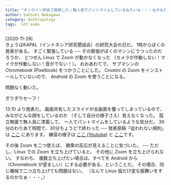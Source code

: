 ```yaml
---
title: "オンライン学会で発表した；無人島でパントマイムしているみたいな・・・なかなか慣れない"
author: Satoshi Nakagawa
category: Anthropology
tags:  ntt ende
---
```


[2020-11-28]  
 きょうはKAPAL（インドネシア研究懇話会）の研究大会の日だ。
1時からぼくの発表がある。
すごく緊張している ---
その緊張がぼくのマシンにうつったのだろうか、
とつぜん Linux で Zoom が動かなくなった
（カメラが作動しない！マイクが作動しない！音がでない！）。
おおあわてで、
サブマシンの Chromebook (Pixelbook) をつかうことにした。
Crostini の Zoom をインストールしていないので、
Android の Zoom を使うことになる。

 問題なく動いた。

 ぎりぎりセーフ！

 13:10 より発表だ。
画面共有したスライドが全画面を覆ってしまっているので、
みながどんな顔をしているのか
（そして自分の様子さえ）見えなくなった。
孤立無援で無人島に漂着して、
一人でパントマイムをしているような気分だ。
30分のわりあて時間で、30分ちょうどで終わった ---
発表原稿「従われない規則」は
[ここ](http://www.merapano.net/~satoshi/anthrop/works/paper-3/rules.html)
にあります。
練習の様子は
[ここ (Youtube)](https://www.youtube.com/watch?v=vIVWJA-k9BY&list=PLdFlfXcc0-b4Ro4pVsVBHjbhGcBKh5DD-)
と
[ここ](https://www.youtube.com/watch?v=hZD4o8ZxqsQ&list=PLdFlfXcc0-b4Ro4pVsVBHjbhGcBKh5DD-&index=2)です。

<!--more-->

 その後 Zoom を二つ使えば、
聴衆の反応が見えることに気づいた。
--- ただし、Linux での Zoom を立ち上げていると、
その他に Zoom を立ち上げられない。
すなわち、
複数立ち上げたい場合は、すべてを Android から
（Chromebook が望ましい）にする必要がある、ということだ。
その場合、同じ機械で二つ立ち上げても問題はない。
（なんで Linux 版だけ変な振舞いをするのかなぁ・・・。）


